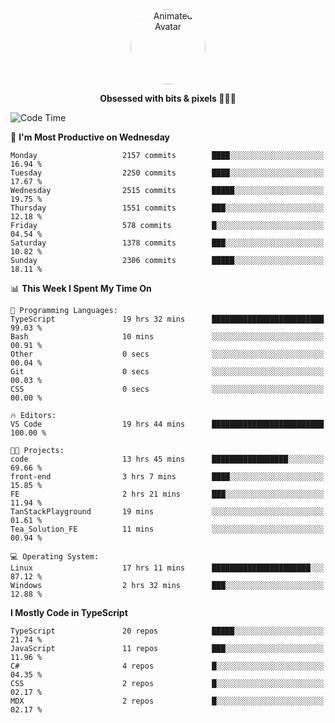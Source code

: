 
<div align="center">
  <img 
    src="https://i.postimg.cc/W1R4TF4j/d6kpuve-c97567cf-518b-4b86-a271-5c89d88d22f7.gif" 
    width="120" 
    height="120" 
    alt="Animated Avatar" 
    style="border-radius: 50%;" 
  />
  
  <strong>Obsessed with bits & pixels 🧑‍💻🎨</strong>
</div>


<!--
### 🛠️ Main Tech Stack

<div align="center">
  <img src="https://cdn.jsdelivr.net/gh/devicons/devicon/icons/javascript/javascript-original.svg" height="25" alt="JavaScript" />
  <img src="https://cdn.jsdelivr.net/gh/devicons/devicon/icons/react/react-original.svg" height="25" alt="React" />
  <img src="https://cdn.jsdelivr.net/gh/devicons/devicon/icons/cplusplus/cplusplus-original.svg" height="25" alt="C++" />
  <img src="https://cdn.jsdelivr.net/gh/devicons/devicon/icons/rust/rust-original.svg" height="25" alt="Rust" />
  <img src="https://cdn.jsdelivr.net/gh/devicons/devicon/icons/java/java-original.svg" height="25" alt="Java" />
  <img src="https://skillicons.dev/icons?i=mysql" height="25" alt="MySQL" />
  <img src="https://skillicons.dev/icons?i=pr" height="25" alt="Premiere Pro" />
</div> -->

<!--START_SECTION:waka-->
![Code Time](http://img.shields.io/badge/Code%20Time-2%2C442%20hrs%2024%20mins-blue)

📅 **I'm Most Productive on Wednesday** 

```text
Monday                   2157 commits        ████░░░░░░░░░░░░░░░░░░░░░   16.94 % 
Tuesday                  2250 commits        ████░░░░░░░░░░░░░░░░░░░░░   17.67 % 
Wednesday                2515 commits        █████░░░░░░░░░░░░░░░░░░░░   19.75 % 
Thursday                 1551 commits        ███░░░░░░░░░░░░░░░░░░░░░░   12.18 % 
Friday                   578 commits         █░░░░░░░░░░░░░░░░░░░░░░░░   04.54 % 
Saturday                 1378 commits        ███░░░░░░░░░░░░░░░░░░░░░░   10.82 % 
Sunday                   2306 commits        █████░░░░░░░░░░░░░░░░░░░░   18.11 % 
```


📊 **This Week I Spent My Time On** 

```text
💬 Programming Languages: 
TypeScript               19 hrs 32 mins      █████████████████████████   99.03 % 
Bash                     10 mins             ░░░░░░░░░░░░░░░░░░░░░░░░░   00.91 % 
Other                    0 secs              ░░░░░░░░░░░░░░░░░░░░░░░░░   00.04 % 
Git                      0 secs              ░░░░░░░░░░░░░░░░░░░░░░░░░   00.03 % 
CSS                      0 secs              ░░░░░░░░░░░░░░░░░░░░░░░░░   00.00 % 

🔥 Editors: 
VS Code                  19 hrs 44 mins      █████████████████████████   100.00 % 

🐱‍💻 Projects: 
code                     13 hrs 45 mins      █████████████████░░░░░░░░   69.66 % 
front-end                3 hrs 7 mins        ████░░░░░░░░░░░░░░░░░░░░░   15.85 % 
FE                       2 hrs 21 mins       ███░░░░░░░░░░░░░░░░░░░░░░   11.94 % 
TanStackPlayground       19 mins             ░░░░░░░░░░░░░░░░░░░░░░░░░   01.61 % 
Tea_Solution_FE          11 mins             ░░░░░░░░░░░░░░░░░░░░░░░░░   00.94 % 

💻 Operating System: 
Linux                    17 hrs 11 mins      ██████████████████████░░░   87.12 % 
Windows                  2 hrs 32 mins       ███░░░░░░░░░░░░░░░░░░░░░░   12.88 % 
```

**I Mostly Code in TypeScript** 

```text
TypeScript               20 repos            █████░░░░░░░░░░░░░░░░░░░░   21.74 % 
JavaScript               11 repos            ███░░░░░░░░░░░░░░░░░░░░░░   11.96 % 
C#                       4 repos             █░░░░░░░░░░░░░░░░░░░░░░░░   04.35 % 
CSS                      2 repos             █░░░░░░░░░░░░░░░░░░░░░░░░   02.17 % 
MDX                      2 repos             █░░░░░░░░░░░░░░░░░░░░░░░░   02.17 % 
```




<!--END_SECTION:waka-->
